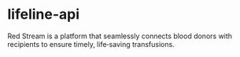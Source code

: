 # lifeline-api
Red Stream is a platform that seamlessly connects blood donors with recipients to ensure timely, life‑saving transfusions.
